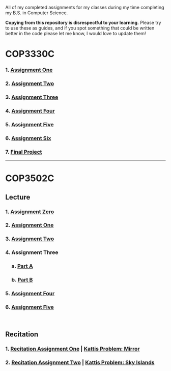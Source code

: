 All of my completed assignments for my classes during my time completing my B.S. in Computer Science. 

**Copying from this repository is disrespectful to your learning.** Please try to use these as guides, and if you spot something that could be written better in the code please let me know, I would love to update them!

# COP3330C

### 1. [Assignment One](/COP3330/Unit1_HW1.java)
### 2. [Assignment Two](/COP3330/Unit4_HW2.java)
### 3. [Assignment Three](/COP3330/Unit5_HW3.java)
### 4. [Assignment Four](/COP3330/Unit6_HW4.java)
### 5. [Assignment Five](/COP3330/Unit7_HW5.java)
### 6. [Assignment Six](/COP3330/Unit9_HW6.java)
### 7. [Final Project](/COP3330/FinalProject.java)
---

# COP3502C
## Lecture
### 1. [Assignment Zero](/COP3502/P0/signoftrouble.c)
### 2. [Assignment One](/COP3502/P1/assignedseating.c)
### 3. [Assignment Two](/COP3502/P2/movieline.c)
### 4. Assignment Three
### &nbsp;&nbsp;&nbsp;&nbsp; a. [Part A](/COP3502/P3/wheretosita.c)
### &nbsp;&nbsp;&nbsp;&nbsp; b. [Part B](/COP3502/P3/wheretositb.c)
### 5. [Assignment Four](/COP3502/P4/projector.c)
### 6. [Assignment Five](/COP3502/P5/loyalty.c)
<br>

## Recitation
### 1. [Recitation Assignment One](/COP3502/RP1/mirror.c) | [Kattis Problem: Mirror](https://open.kattis.com/problems/mirror)
### 2. [Recitation Assignment Two](/COP3502/RP2/skyislands.c) | [Kattis Problem: Sky Islands](https://open.kattis.com/problems/skyislands)
